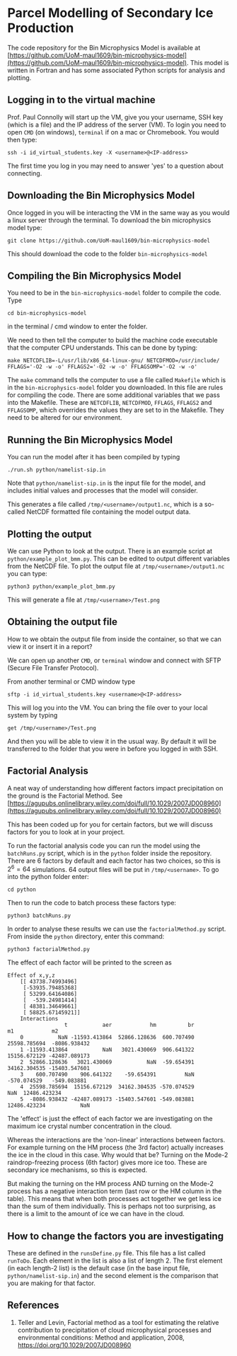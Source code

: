 # Parcel Modelling of Secondary Ice Production

The code repository for the Bin Microphysics Model is available at [https://github.com/UoM-maul1609/bin-microphysics-model](https://github.com/UoM-maul1609/bin-microphysics-model). This model is written in Fortran and has some associated Python scripts for analysis and plotting.

## Logging in to the virtual machine
Prof. Paul Connolly will start up the VM, give you your username, SSH key (which is a file) and the IP address of the server (VM). To login you need to open `CMD` (on windows), `terminal` if on a mac or Chromebook. You would then type:
   
    ssh -i id_virtual_students.key -X <username>@<IP-address>  

The first time you log in you may need to answer 'yes' to a question about connecting. 


## Downloading the Bin Microphysics Model

Once logged in you will be interacting the VM in the same way as you would a linux server through the terminal. To download the bin microphysics model type:
	
	git clone https://github.com/UoM-maul1609/bin-microphysics-model
	
This should download the code to the folder `bin-microphysics-model`

## Compiling the Bin Microphysics Model

You need to be in the `bin-microphysics-model` folder to compile the code. Type

	cd bin-microphysics-model
	
in the terminal / cmd window to enter the folder.

We need to then tell the computer to build the machine code executable that the computer CPU understands. This can be done by typing:

	make NETCDFLIB=-L/usr/lib/x86_64-linux-gnu/ NETCDFMOD=/usr/include/ FFLAGS='-O2 -w -o' FFLAGS2='-O2 -w -o' FFLAGSOMP='-O2 -w -o'

The `make` command tells the computer to use a file called `Makefile` which is in the `bin-microphysics-model` folder you downloaded. In this file are rules for compiling the code. There are some additional variables that we pass into the Makefile. These are `NETCDFLIB`, `NETCDFMOD`, `FFLAGS`, `FFLAGS2` and `FFLAGSOMP`, which overrides the values they are set to in the Makefile. They need to be altered for our environment. 

## Running the Bin Microphysics Model

You can run the model after it has been compiled by typing

	./run.sh python/namelist-sip.in

Note that `python/namelist-sip.in` is the input file for the model, and includes initial values and processes that the model will consider. 

This generates a file called `/tmp/<username>/output1.nc`, which is a so-called NetCDF formatted file containing the model output data. 

## Plotting the output

We can use Python to look at the output. There is an example script at `python/example_plot_bmm.py`. This can be edited to output different variables from the NetCDF file. To plot the output file at `/tmp/<username>/output1.nc` you can type:

	python3 python/example_plot_bmm.py
	
This will generate a file at `/tmp/<username>/Test.png`

## Obtaining the output file
How to we obtain the output file from inside the container, so that we can view it or insert it in a report?

We can open up another `CMD`, or `terminal` window  and connect with SFTP (Secure File Transfer Protocol). 

From another terminal or CMD window type

	sftp -i id_virtual_students.key <username>@<IP-address>
	
This will log you into the VM. You can bring the file over to your local system by typing

	get /tmp/<username>/Test.png
	
And then you will be able to view it in the usual way. By default it will be transferred to the folder that you were in before you logged in with SSH. 

## Factorial Analysis

A neat way of understanding how different factors impact precipitation on the ground is the Factorial Method. See [https://agupubs.onlinelibrary.wiley.com/doi/full/10.1029/2007JD008960](https://agupubs.onlinelibrary.wiley.com/doi/full/10.1029/2007JD008960)

This has been coded up for you for certain factors, but we will discuss factors for you to look at in your project. 

To run the factorial analysis code you can run the model using the `batchRuns.py` script, which is in the `python` folder inside the repository. There are 6 factors by default and each factor has two choices, so this is $`2^6 =64`$ simulations. 64 output files will be put in `/tmp/<username>`. To go into the python folder enter:
	
	cd python

Then to run the code to batch process these factors type:

	python3 batchRuns.py

In order to analyse these results we can use the `factorialMethod.py` script. From inside the `python` directory, enter this command:

	python3 factorialMethod.py
	
The effect of each factor will be printed to the screen as

	Effect of x,y,z
		[[ 43738.74993496]
		 [-53935.79485368]
		 [ 53299.64164086]
		 [  -539.24981414]
		 [ 48381.34649661]
		 [ 58825.67145921]]
		Interactions
		              t           aer            hm          br            m1            m2
		0           NaN -11593.413864  52866.128636  600.707490  25598.785694  -8086.938432
		1 -11593.413864           NaN   3021.430069  906.641322  15156.672129 -42487.089173
		2  52866.128636   3021.430069           NaN  -59.654391  34162.304535 -15403.547601
		3    600.707490    906.641322    -59.654391         NaN   -570.074529   -549.083881
		4  25598.785694  15156.672129  34162.304535 -570.074529           NaN  12486.423234
		5  -8086.938432 -42487.089173 -15403.547601 -549.083881  12486.423234           NaN
	
The 'effect' is just the effect of each factor we are investigating on the maximum ice crystal number concentration in the cloud.

Whereas the interactions are the 'non-linear' interactions between factors. For example turning on the HM process (the 3rd factor) actually increases the ice in the cloud in this case. Why would that be? Turning on the Mode-2 raindrop-freezing process (6th factor) gives more ice too. These are secondary ice mechanisms, so this is expected. 

But making the turning on the HM process AND turning on the Mode-2 process has a negative interaction term (last row or the HM column in the table). This means that when both processes act together we get less ice than the sum of them individually. This is perhaps not too surprising, as there is a limit to the amount of ice we can have in the cloud.

## How to change the factors you are investigating

These are defined in the `runsDefine.py` file. This file has a list called `runToDo`. Each element in the list is also a list of length 2. The first element (in each length-2 list) is the default case (in the base input file, `python/namelist-sip.in`) and the second element is the comparison that you are making for that factor. 

## References

1. Teller and Levin, Factorial method as a tool for estimating the relative contribution to precipitation of cloud microphysical processes and environmental conditions: Method and application, 2008, https://doi.org/10.1029/2007JD008960